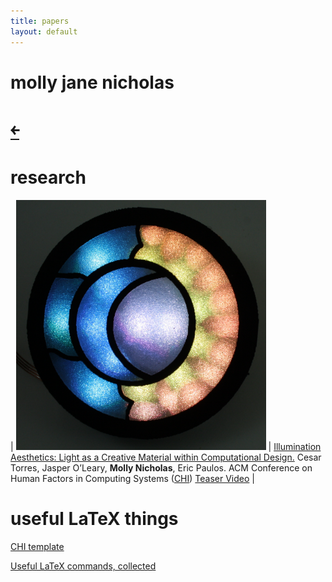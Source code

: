 ```yaml
---
title: papers
layout: default
---
```


# molly jane nicholas

<style>
#back { margin-right: 100%; }
</style>

<h1> <a id="back" href="/">&#65513;</a> </h1>

# research

| <img src="/src/img/ia-thumbnail.jpg" alt="Illumination Aesthetics" style="width: 400px;"/> | [Illumination Aesthetics: Light as a Creative Material within Computational Design.][chi17cp]  Cesar Torres, Jasper O’Leary, __Molly Nicholas__, Eric Paulos. ACM Conference on Human Factors in Computing Systems ([CHI][chi17]) [Teaser Video][chi17teaser] |


[chi17teaser]:https://www.youtube.com/watch?time_continue=1&v=P4xLN5ezXHs
[chi17]:https://chi2017.acm.org/
[chi17cp]:/papers/IlluminationAesthetics-chi2017.pdf

# useful LaTeX things

[CHI template](https://www.overleaf.com/9573250nngjfqswrbrr#/34756603/)

[Useful LaTeX commands, collected](https://www.overleaf.com/9571211zrxzkkcjzdrq)


